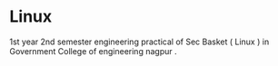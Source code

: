 # Linux
1st year 2nd semester engineering  practical of Sec Basket ( Linux ) in Government College of engineering nagpur .
